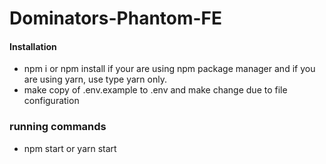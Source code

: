 # Dominators-Phantom-FE

#### Installation

- npm i or npm install if your are using npm package manager and if you are using yarn, use type yarn only.
- make copy of .env.example to .env and make change due to file configuration

### running commands

- npm start or yarn start
